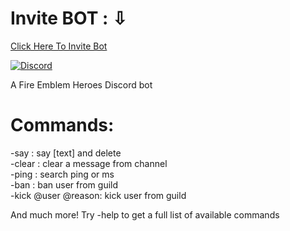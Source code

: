 # Invite BOT : ⇩                                                                                                                            
[Click Here To Invite Bot](https://discordapp.com/api/oauth2/authorize?client_id=438304216893620240&permissions=16796742&scope=bot)   


[![Discord](https://img.shields.io/discord/430630483408453633.svg?style=for-the-badge)](https://discord.gg/7mS9GEY)

A Fire Emblem Heroes Discord bot


# Commands:
-say : say [text] and delete                                                                                                               
-clear : clear a message from channel                                                                                                   
-ping : search ping or ms                                                                                                               
-ban : ban user from guild                                                                                                             
-kick @user @reason: kick user from guild                                                                                               

And much more! Try -help to get a full list of available commands


